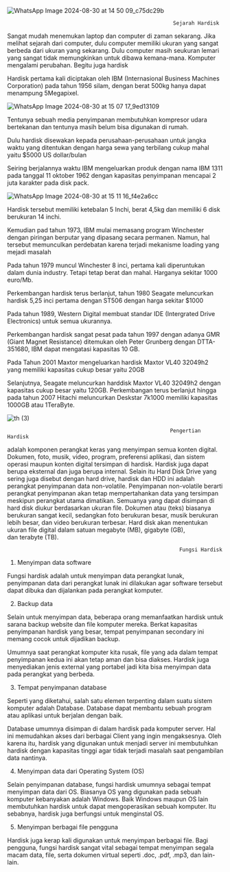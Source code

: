 ![WhatsApp Image 2024-08-30 at 14 50 09_c75dc29b](https://github.com/user-attachments/assets/7bbeeda7-e9f2-43a9-960b-246e584dcdf8)

                                                            
                                                          Sejarah Hardisk
                                                          
Sangat mudah menemukan laptop dan computer di zaman sekarang. Jika melihat sejarah dari computer, dulu computer memiliki ukuran yang sangat berbeda dari ukuran yang sekarang. Dulu computer masih seukuran lemari yang sangat tidak memungkinkan untuk dibawa kemana-mana. Komputer mengalami perubahan. Begitu juga hardisk

Hardisk pertama kali diciptakan oleh IBM (Internasional Business Machines Corporation) pada tahun 1956 silam, dengan berat 500kg hanya dapat menampung 5Megapixel.

![WhatsApp Image 2024-08-30 at 15 07 17_9ed13109](https://github.com/user-attachments/assets/d74fedfa-00f2-4755-bef0-7cc8ce0d171b)

Tentunya sebuah media penyimpanan membutuhkan kompresor udara bertekanan dan tentunya masih belum bisa digunakan di rumah.

Dulu hardisk disewakan kepada perusahaan-perusahaan untuk jangka waktu yang ditentukan dengan harga sewa yang terbilang cukup mahal yaitu $5000 US dollar/bulan

Seiring berjalannya waktu IBM mengeluarkan produk dengan nama IBM 1311 pada tanggal 11 oktober 1962 dengan kapasitas penyimpanan mencapai 2 juta karakter pada disk pack.

![WhatsApp Image 2024-08-30 at 15 11 16_f4e2a6cc](https://github.com/user-attachments/assets/f2d157f4-7c59-4934-adda-15ddd204e92f)

Hardisk tersebut memiliki ketebalan 5 Inchi, berat 4,5kg dan memiliki 6 disk berukuran 14 inchi.

Kemudian pad tahun 1973, IBM mulai memasang program Winchester dengan piringan berputar yang dipasang secara permanen. Namun, hal tersebut memunculkan perdebatan karena terjadi mekanisme loading yang mejadi masalah

Pada tahun 1979 muncul Winchester 8 inci, pertama kali diperuntukan dalam dunia industry. Tetapi tetap berat dan mahal. Harganya sekitar 1000 euro/Mb.

Perkembangan hardisk terus berlanjut, tahun 1980 Seagate meluncurkan hardisk 5,25 inci pertama dengan ST506 dengan harga sekitar $1000

Pada tahun 1989, Western Digital membuat standar IDE (Intergrated Drive Electronics) untuk semua ukurannya.

Perkembangan hardisk sangat pesat pada tahun 1997 dengan adanya GMR (Giant Magnet Resistance) ditemukan oleh Peter Grunberg dengan DTTA-351680, IBM dapat mengatasi kapasitas 10 GB.

Pada Tahun 2001 Maxtor mengeluarkan hardisk Maxtor VL40 32049h2 yang memiliki kapasitas cukup besar yaitu 20GB

Selanjutnya, Seagate meluncurkan harddisk Maxtor VL40 32049h2 dengan kapasitas cukup besar yaitu 120GB. Perkembangan terus berlanjut hingga pada tahun 2007 Hitachi meluncurkan Deskstar 7k1000 memiliki kapasitas 1000GB atau 1TeraByte.

![th (3)](https://github.com/user-attachments/assets/66c568dd-95ad-4b10-be05-67fb9382ccd8)

                                                         Pengertian Hardisk

adalah komponen perangkat keras yang menyimpan semua konten digital. Dokumen,  foto, musik, video, program, preferensi aplikasi, dan sistem operasi maupun konten digital  tersimpan di hardisk. Hardisk juga dapat berupa eksternal dan juga berupa internal. Selain itu  Hard Disk Drive yang sering juga disebut dengan hard drive, hardisk dan HDD ini adalah  perangkat penyimpanan data non-volatile. Penyimpanan non-volatile berarti perangkat  penyimpanan akan tetap mempertahankan data yang tersimpan meskipun perangkat utama  dimatikan. Semuanya yang dapat disimpan di hard disk diukur berdasarkan ukuran file.  Dokumen atau (teks) biasanya berukuran sangat kecil, sedangkan foto berukuran besar, musik  berukuran lebih besar, dan video berukuran terbesar. Hard disk akan menentukan ukuran file  digital dalam satuan megabyte (MB), gigabyte (GB), dan terabyte (TB).

                                                            Fungsi Hardisk
1. Menyimpan data software 

Fungsi hardisk adalah untuk menyimpan data perangkat lunak, penyimpanan data  dari perangkat lunak ini dilakukan agar software tersebut dapat dibuka dan  dijalankan pada perangkat komputer. 

2. Backup data
   
Selain untuk menyimpan data, beberapa orang memanfaatkan hardisk untuk sarana  backup website dan file komputer mereka. Berkat kapasitas penyimpanan hardisk  yang besar, tempat penyimpanan secondary ini memang cocok untuk dijadikan  backup. 

Umumnya saat perangkat komputer kita rusak, file yang ada dalam tempat  penyimpanan kedua ini akan tetap aman dan bisa diakses. Hardisk juga menyediakan  jenis external yang portabel jadi kita bisa menyimpan data pada perangkat yang berbeda.

3. Tempat penyimpanan database 

Seperti yang diketahui, salah satu elemen terpenting dalam suatu sistem komputer  adalah Database. Database dapat membantu sebuah program atau aplikasi untuk  berjalan dengan baik. 

Database umumnya disimpan di dalam hardisk pada komputer server. Hal ini  memudahkan akses dari berbagai Client yang ingin mengaksesnya. Oleh karena itu,  hardisk yang digunakan untuk menjadi server ini membutuhkan hardisk dengan  kapasitas tinggi agar tidak terjadi masalah saat pengambilan data nantinya. 

4. Menyimpan data dari Operating System (OS) 

Selain penyimpanan database, fungsi hardisk umumnya sebagai tempat menyimpan  data dari OS. Biasanya OS yang digunakan pada sebuah komputer kebanyakan  adalah Windows. Baik Windows maupun OS lain membutuhkan hardisk untuk dapat  mengoperasikan sebuah komputer. Itu sebabnya, hardisk juga berfungsi untuk  menginstal OS. 

5. Menyimpan berbagai file pengguna 

Hardisk juga kerap kali digunakan untuk menyimpan berbagai file. Bagi pengguna,  fungsi hardisk sangat vital sebagai tempat menyimpan segala macam data, file, serta  dokumen virtual seperti .doc, .pdf, .mp3, dan lain-lain.
          
